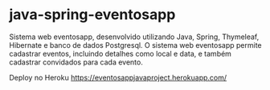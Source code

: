 # java-spring-eventosapp
Sistema web eventosapp, desenvolvido utilizando Java, Spring, Thymeleaf, Hibernate e banco de dados Postgresql.
O sistema web eventosapp permite cadastrar eventos, incluindo detalhes como local e data, e também cadastrar convidados para cada evento.

Deploy no Heroku
https://eventosappjavaproject.herokuapp.com/
